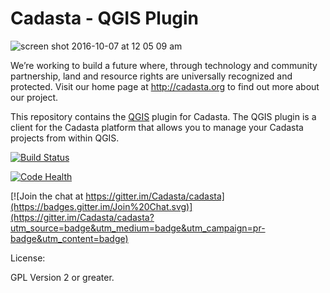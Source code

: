 # Cadasta - QGIS Plugin

![screen shot 2016-10-07 at 12 05 09 am](https://cloud.githubusercontent.com/assets/178003/19172409/015223de-8c22-11e6-8122-3d3c812a96bf.png)


We’re working to build a future where, through technology and community partnership, land and resource rights are universally recognized and protected. Visit our home page at http://cadasta.org to find out more about our project.

This repository contains the [QGIS](http://qgis.org) plugin for Cadasta. The QGIS plugin is a client for the Cadasta platform that allows you to manage your Cadasta projects from within QGIS.

[![Build Status](https://travis-ci.org/kartoza/cadasta-qgis-plugin.svg?branch=develop)](https://travis-ci.org/kartoza/cadasta-qgis-plugin)

[![Code Health](https://landscape.io/github/kartoza/cadasta-qgis-plugin/develop/landscape.svg?style=flat)](https://landscape.io/github/kartoza/cadasta-qgis-plugin/develop)

[![Join the chat at https://gitter.im/Cadasta/cadasta](https://badges.gitter.im/Join%20Chat.svg)](https://gitter.im/Cadasta/cadasta?utm_source=badge&utm_medium=badge&utm_campaign=pr-badge&utm_content=badge)

License:

GPL Version 2 or greater.
